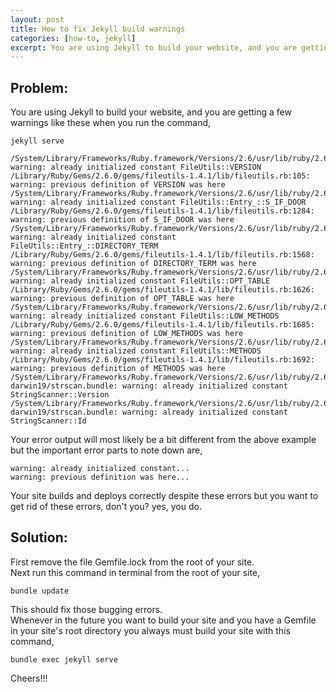 ```yaml
---
layout: post
title: How to fix Jekyll build warnings
categories: [how-to, jekyll]
excerpt: You are using Jekyll to build your website, and you are getting a few build warnings from Jekyll like these,
---
```


## Problem:

You are using Jekyll to build your website, and you are getting a few warnings like these when you run the command,
```text
jekyll serve
```
```text
/System/Library/Frameworks/Ruby.framework/Versions/2.6/usr/lib/ruby/2.6.0/fileutils/version.rb:4: warning: already initialized constant FileUtils::VERSION
/Library/Ruby/Gems/2.6.0/gems/fileutils-1.4.1/lib/fileutils.rb:105: warning: previous definition of VERSION was here
/System/Library/Frameworks/Ruby.framework/Versions/2.6/usr/lib/ruby/2.6.0/fileutils.rb:1267: warning: already initialized constant FileUtils::Entry_::S_IF_DOOR
/Library/Ruby/Gems/2.6.0/gems/fileutils-1.4.1/lib/fileutils.rb:1284: warning: previous definition of S_IF_DOOR was here
/System/Library/Frameworks/Ruby.framework/Versions/2.6/usr/lib/ruby/2.6.0/fileutils.rb:1540: warning: already initialized constant FileUtils::Entry_::DIRECTORY_TERM
/Library/Ruby/Gems/2.6.0/gems/fileutils-1.4.1/lib/fileutils.rb:1568: warning: previous definition of DIRECTORY_TERM was here
/System/Library/Frameworks/Ruby.framework/Versions/2.6/usr/lib/ruby/2.6.0/fileutils.rb:1595: warning: already initialized constant FileUtils::OPT_TABLE
/Library/Ruby/Gems/2.6.0/gems/fileutils-1.4.1/lib/fileutils.rb:1626: warning: previous definition of OPT_TABLE was here
/System/Library/Frameworks/Ruby.framework/Versions/2.6/usr/lib/ruby/2.6.0/fileutils.rb:1649: warning: already initialized constant FileUtils::LOW_METHODS
/Library/Ruby/Gems/2.6.0/gems/fileutils-1.4.1/lib/fileutils.rb:1685: warning: previous definition of LOW_METHODS was here
/System/Library/Frameworks/Ruby.framework/Versions/2.6/usr/lib/ruby/2.6.0/fileutils.rb:1656: warning: already initialized constant FileUtils::METHODS
/Library/Ruby/Gems/2.6.0/gems/fileutils-1.4.1/lib/fileutils.rb:1692: warning: previous definition of METHODS was here
/System/Library/Frameworks/Ruby.framework/Versions/2.6/usr/lib/ruby/2.6.0/universal-darwin19/strscan.bundle: warning: already initialized constant StringScanner::Version
/System/Library/Frameworks/Ruby.framework/Versions/2.6/usr/lib/ruby/2.6.0/universal-darwin19/strscan.bundle: warning: already initialized constant StringScanner::Id
```
Your error output will most likely be a bit different from the above example but the important error parts to note down are,
```text
warning: already initialized constant...
warning: previous definition was here...
```
Your site builds and deploys correctly despite these errors but you want to get rid of these errors, don't you? yes, you do.

## Solution:

First remove the file <inline-code>Gemfile.lock</inline-code> from the root of your site.  
Next run this command in terminal from the root of your site,
```text
bundle update
```
This should fix those bugging errors.  
Whenever in the future you want to build your site and you have a <inline-code>Gemfile</inline-code> in your site's root directory you always must build your site with this command,
```text
bundle exec jekyll serve
```

Cheers!!!  

